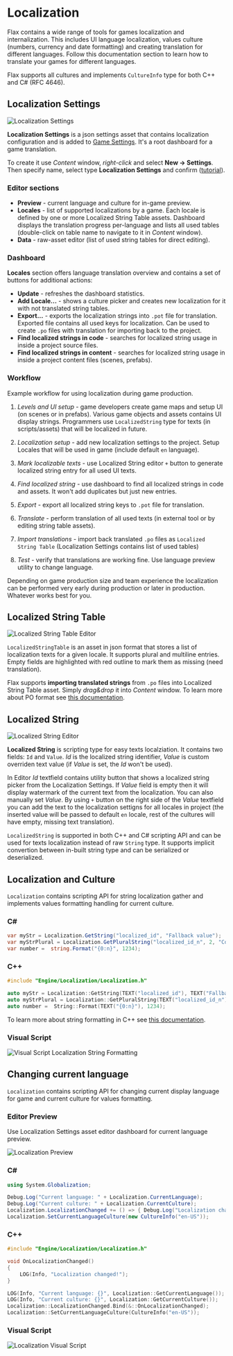 # Localization

Flax contains a wide range of tools for games localization and internalization. This includes UI language localization, values culture (numbers, currency and date formatting) and creating translation for different languages. Follow this documentation section to learn how to translate your games for different languages.

Flax supports all cultures and implements `CultureInfo` type for both C++ and C# (RFC 4646).

## Localization Settings

![Localization Settings](media/localization-settings.png)

**Localization Settings** is a json settings asset that contains localization configuration and is added to [Game Settings](../game-settings/index.md). It's a root dashboard for a game translation.

To create it use *Content* window, *right-click* and select **New -> Settings**. Then specify name, select type **Localization Settings** and confirm ([tutorial](../game-settings/index.md#creating-settings)).

### Editor sections

* **Preview** - current language and culture for in-game preview.
* **Locales** - list of supported localizations by a game. Each locale is defined by one or more Localized String Table assets. Dashboard displays the translation progress per-language and lists all used tables (double-click on table name to navigate to it in *Content* window).
* **Data** - raw-asset editor (list of used string tables for direct editing).

### Dashboard

**Locales** section offers language translation overview and contains a set of buttons for additional actions:
* **Update** - refreshes the dashboard statistics.
* **Add Locale...** - shows a culture picker and creates new localization for it with not translated string tables.
* **Export...** - exports the localization strings into `.pot` file for translation. Exported file contains all used keys for localization. Can be used to create `.po` files with translation for importing back to the project.
* **Find localized strings in code** - searches for localized string usage in inside a project source files.
* **Find localized strings in content** - searches for localized string usage in inside a project content files (scenes, prefabs).

### Workflow

Example workflow for using localization during game production.

1) *Levels and UI setup* - game developers create game maps and setup UI (on scenes or in prefabs). Various game objects and assets contains UI display strings. Programmers use `LocalizedString` type for texts (in scripts/assets) that will be localized in future.

2) *Localization setup* - add new localization settings to the project. Setup Locales that will be used in game (include default `en` language).

3) *Mark localizable texts* - use Localized String editor `+` button to generate localized string entry for all used UI texts.

4) *Find localized string* - use dashboard to find all localized strings in code and assets. It won't add duplicates but just new entries.

5) *Export* - export all localized string keys to `.pot` file for translation.

6) *Translate* - perform translation of all used texts (in external tool or by editing string table assets).

7) *Import translations* - import back translated `.po` files as `Localized String Table` (Localization Settings contains list of used tables)

8) *Test* - verify that translations are working fine. Use language preview utility to change language.

Depending on game production size and team experience the localization can be performed very early during production or later in production. Whatever works best for you.

## Localized String Table

![Localized String Table Editor](media/localized-string-table.png)

`LocalizedStringTable` is an asset in json format that stores a list of localization texts for a given locale. It supports plural and multiline entries. Empty fields are highlighted with red outline to mark them as missing (need translation).

Flax supports **importing translated strings** from `.po` files into Localized String Table asset. Simply *drag&drop* it into *Content* window. To learn more about PO format see [this documentation](https://www.gnu.org/software/gettext/manual/html_node/PO-Files.html).

## Localized String

![Localized String Editor](media/localized-string.png)

**Localized String** is scripting type for easy texts localziation. It contains two fields: `Id` and `Value`. *Id* is the localized string identifier, *Value* is custom overriden text value (if *Value* is set, the *Id* won't be used).

In Editor *Id* textfield contains utility button that shows a localized string picker from the Localization Settings. If *Value* field is empty then it will display watermark of the current text from the localization. You can also manually set *Value*. By using `+` button on the right side of the *Value* textfield you can add the text to the localization settigns for all locales in project (the inserted value will be passed to default `en` locale, rest of the cultures will have empty, missing text translation).

`LocalizedString` is supported in both C++ and C# scripting API and can be used for texts localization instead of raw `String` type. It supports implicit convertion between in-built string type and can be serialized or deserialized.

## Localization and Culture

`Localization` contains scripting API for string localization gather and implements values formatting handling for current culture.

### C#

```cs
var myStr = Localization.GetString("localized_id", "Fallback value");
var myStrPlural = Localization.GetPluralString("localized_id_n", 2, "Count: {}");
var number =  string.Format("{0:n}", 1234);
```

### C\+\+

```cpp
#include "Engine/Localization/Localization.h"

auto myStr = Localization::GetString(TEXT("localized_id"), TEXT("Fallback value"));
auto myStrPlural = Localization::GetPluralString(TEXT("localized_id_n"), 2, TEXT("Count: {}"));
auto number =  String::Format(TEXT("{0:n}"), 1234);
```

To learn more about string formatting in C++ see [this documentation](../../scripting/cpp/string-formatting.md).

### Visual Script

![Visual Script Localization String Formatting](media/localization-vs-format.png)

## Changing current language

`Localization` contains scripting API for changing current display language for game and current culture for values formatting.

### Editor Preview

Use Localization Settings asset editor dashboard for current language preview.

![Localization Preview](media/localization-preview.gif)

### C#

```cs
using System.Globalization;

Debug.Log("Current language: " + Localization.CurrentLanguage);
Debug.Log("Current culture: " + Localization.CurrentCulture);
Localization.LocalizationChanged += () => { Debug.Log("Localization changed!"); };
Localization.SetCurrentLanguageCulture(new CultureInfo("en-US"));
```

### C\+\+

```cpp
#include "Engine/Localization/Localization.h"

void OnLocalizationChanged()
{
    LOG(Info, "Localization changed!");
}

LOG(Info, "Current language: {}", Localization::GetCurrentLanguage());
LOG(Info, "Current culture: {}", Localization::GetCurrentCulture());
Localization::LocalizationChanged.Bind(&::OnLocalizationChanged);
Localization::SetCurrentLanguageCulture(CultureInfo("en-US"));
```

### Visual Script

![Localization Visual Script](media/localization-vs-language.png)
